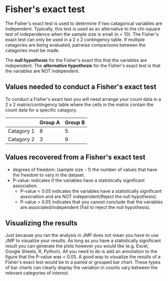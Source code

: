 # Fisher's exact test

The Fisher's exact test is used to determine if two catagorical variables are independent.
Typically, this test is used as an alternative to the chi-square test of independence when the sample size is small (n < 10).
The Fisher's exact test can only be used in a 2 x 2 contingency table.
If multiple catagories are being evaluated, pairwise comparisons between the catagories must be made.

The ***null hypothesis*** for the Fisher's exact this that the variables are independent.
The ***alternative hypothesis*** for the Fisher's exact test is that the variables are NOT independent.

## Values needed to conduct a Fisher's exact test

To conduct a Fisher's exact test you will need arrange your count data in a 2 x 2 matrix/contingency table where the cells in the matrix contain the count data for a specific catagory.

|            | Group A | Group B |
| ---------- | ------- | ------- |
| Catagory 1 | 8       | 5       |
| Catagory 2 | 3       | 9       |

## Values recovered from a Fisher's exact test

- degrees of freedom: (sample size - 1) the number of values that have the freedom to vary in the dataset.
- P-value: indicates if the variables have a statistically significant association.
  - P-value < 0.05 indicates the variables have a statistically significant association and are NOT independent(Reject the null hypothesis).
  - P-value > 0.05 indicates that you cannot conclude that the variables are associated/independent (Fail to reject the null hypothesis).

## Visualizing the results

Just because you ran the analysis in JMP does not mean you have to use JMP to visualize your results. As long as you have a statistically significant result you can generate the plots however you would like (e.g. Excel, Google Sheets, R, Python).
All you need to do is add an annotation to the figure that the P-value was < 0.05.
A good way to visualize the results of a Fisher's exact test would be to a paired or grouped bar chart.
These types of bar charts can clearly display the variation in counts vary between the relevant categories of interest.
